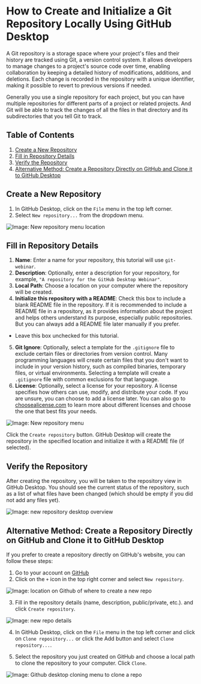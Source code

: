 # How to Create and Initialize a Git Repository Locally Using GitHub Desktop

A Git repository is a storage space where your project's files and their history are tracked using Git, a version control system. It allows developers to manage changes to a project's source code over time, enabling collaboration by keeping a detailed history of modifications, additions, and deletions. Each change is recorded in the repository with a unique identifier, making it possible to revert to previous versions if needed.

Generally you use a single repository for each project, but you can have multiple repositories for different parts of a project or related projects. And Git will be able to track the changes of all the files in that directory and its subdirectories that you tell Git to track.

## Table of Contents

1. [Create a New Repository](#create-a-new-repository)
1. [Fill in Repository Details](#fill-in-repository-details)
1. [Verify the Repository](#verify-the-repository)
1. [Alternative Method: Create a Repository Directly on GitHub and Clone it to GitHub Desktop](#alternative-method-create-a-repository-directly-on-github-and-clone-it-to-github-desktop)

## Create a New Repository

1. In GitHub Desktop, click on the `File` menu in the top left corner.
2. Select `New repository...` from the dropdown menu.

![Image: New repository menu location](fig/new-repo-menu.png)

## Fill in Repository Details

1. **Name**: Enter a name for your repository, this tutorial will use `git-webinar`.
2. **Description**: Optionally, enter a description for your repository, for example, `"A repository for the GitHub Desktop Webinar"`.
3. **Local Path**: Choose a location on your computer where the repository will be created.
4. **Initialize this repository with a README**: Check this box to include a blank README file in the repository. If it is recommended to include a README file in a repository, as it provides information about the project and helps others understand its purpose, especially public repositories. But you can always add a README file later manually if you prefer.
  - Leave this box unchecked for this tutorial.
5. **Git Ignore**: Optionally, select a template for the `.gitignore` file to exclude certain files or directories from version control. Many programming languages will create certain files that you don't want to include in your version history, such as compiled binaries, temporary files, or virtual environments. Selecting a template will create a `.gitignore` file with common exclusions for that language.
6. **License**: Optionally, select a license for your repository. A license specifies how others can use, modify, and distribute your code. If you are unsure, you can choose to add a license later. You can also go to [choosealicense.com](https://choosealicense.com/) to learn more about different licenses and choose the one that best fits your needs.

![Image: New repository menu](fig/new-repo.png)

Click the `Create repository` button. GitHub Desktop will create the repository in the specified location and initialize it with a README file (if selected).

## Verify the Repository

After creating the repository, you will be taken to the repository view in GitHub Desktop. You should see the current status of the repository, such as a list of what files have been changed (which should be empty if you did not add any files yet).

![Image: new repository desktop overview](fig/desktop-overview.png)


## Alternative Method: Create a Repository Directly on GitHub and Clone it to GitHub Desktop

If you prefer to create a repository directly on GitHub's website, you can follow these steps:

1. Go to your account on [GitHub](https://github.com)
2. Click on the `+` icon in the top right corner and select `New repository`.

![Image: location on Github of where to create a new repo](fig/github-new-repo-location.png)

3. Fill in the repository details (name, description, public/private, etc.). and click `Create repository`.

![Image: new repo details](fig/github-new-repo.png)

4. In GitHub Desktop, click on the `File` menu in the top left corner and click on `Clone repository...` or click the Add button and select `Clone repository...`.

5. Select the repository you just created on GitHub and choose a local path to clone the repository to your computer. Click `Clone`.

![Image: Github desktop cloning menu to clone a repo](fig/desktop-clone-self-repo.png)
